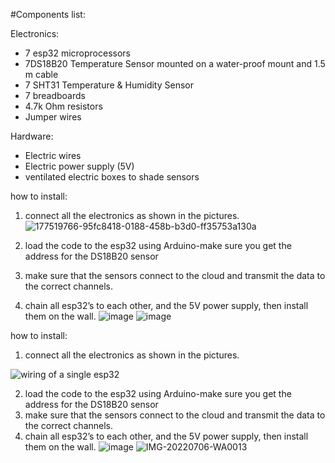 #Components list:

Electronics:
- 7 esp32 microprocessors
- 7DS18B20 Temperature Sensor mounted on a water-proof mount and 1.5 m cable
- 7 SHT31 Temperature & Humidity Sensor
- 7 breadboards
- 4.7k Ohm resistors
- Jumper wires

Hardware:
- Electric wires
- Electric power supply (5V)
- ventilated electric boxes to shade sensors 

how to install:
1) connect all the electronics as shown in the pictures.
![177519766-95fc8418-0188-458b-b3d0-ff35753a130a](https://user-images.githubusercontent.com/109095522/179615200-219b779a-c047-4171-bece-37e3cf6352b8.jpg)

2) load the code to the esp32 using Arduino-make sure you get the address for the DS18B20 sensor
3)  make sure that the sensors connect to the cloud and transmit the data to the correct channels.
4) chain all esp32’s to each other, and the 5V power supply, then install them on the wall.
![image](https://user-images.githubusercontent.com/109095522/179402825-396e80c3-3725-4f07-836a-21d74572a112.png)
![image](https://user-images.githubusercontent.com/109095522/179402785-89261788-02d8-42c7-b8ba-5be90da74fa1.png)



how to install:
1) connect all the electronics as shown in the pictures.

![wiring of a single esp32](https://user-images.githubusercontent.com/101636430/177519766-95fc8418-0188-458b-b3d0-ff35753a130a.jpg)


2) load the code to the esp32 using Arduino-make sure you get the address for the DS18B20 sensor
3)  make sure that the sensors connect to the cloud and transmit the data to the correct channels.
4) chain all esp32’s to each other, and the 5V power supply, then install them on the wall.
![image](https://user-images.githubusercontent.com/101636430/178216996-10d3ca53-b73d-445f-8e0a-25d8068287fe.png)
![IMG-20220706-WA0013](https://user-images.githubusercontent.com/101636430/178217241-0358012e-1d42-4135-ae17-eccf514ebce1.jpg)


